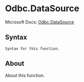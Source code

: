 # Odbc.DataSource

Microsoft Docs: [Odbc.DataSource](https://docs.microsoft.com/en-us/powerquery-m/odbc-datasource)

## Syntax

```
Syntax for this function.
```

## About

About this function.

